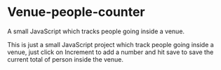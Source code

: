 # Venue-people-counter
A small JavaScript which tracks people going inside a venue.


This is just a small JavaScript project which track people going inside a venue, just click on Increment to add a number and hit save to save the current total
of person inside the venue.
